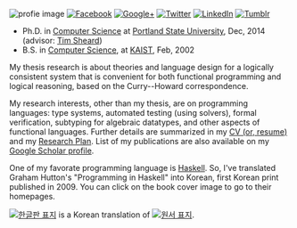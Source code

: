 ![profie image](http://kyagrd.github.io/images/kya_face.jpg)
[![Facebook](https://kyagrd.github.io/images/fb_icon32.png)](http://facebook.com/kyagrd)
[![Google+](https://kyagrd.github.io/images/gplus_icon32.png)](https://plus.google.com/+안기영)
[![Twitter](https://kyagrd.github.io/images/twitter_icon32.png)](https://twitter.com/kyagrd)
[![LinkedIn](https://kyagrd.github.io/images/linkedin_icon32.png)](https://linkedin.com/in/kyagrd)
[![Tumblr](https://kyagrd.github.io/images/tumblr_icon32.png)](http://kyagrd.tumblr.com/)
* Ph.D. in [Computer Science](http://cs.pdx.edu/)
  at [Portland State University](http://www.pdx.edu/), Dec, 2014
(advisor: [Tim Sheard](http://cs.pdx.edu/~sheard/))
* B.S. in [Computer Science](http://cs.kaist.ac.kr/),
  at [KAIST](http://www.kaist.ac.kr/), Feb, 2002

My thesis research is about theories and language design for
a logically consistent system that is convenient for both
functional programming and logical reasoning, based on the Curry--Howard correspondence.

My research interests, other than my thesis, are on programming languages:
type systems, automated testing (using solvers), formal verification, subtyping for algebraic datatypes,
and other aspects of functional languages.
Further details are summarized in
my [CV (or, resume)](https://www.dropbox.com/s/t5l62rtlmsac6q1/kyagrd_tumblr_cv.pdf) and
my [Research Plan](https://www.dropbox.com/s/bgg2rs9dw3x6eol/kyagrd_tumblr_resplan.pdf).
List of my publications are also available on
my [Google Scholar profile](http://scholar.google.com/citations?user=n-GwE98AAAAJ&view_op=list_works&sortby=pubdate).

One of my favorate programming language is [Haskell](http://haskell.org/).
So, I've translated Graham Hutton's "Programming in Haskell" into Korean,
first Korean print published in 2009.
You can click on the book cover image to go to their homepages.

<a title="Click to move to the Korean version hompage" href="https://kyagrd.github.io/haskell/">
<img alt="한글판 표지" src="http://kyagrd.github.io/haskell/images/pihko_front_small.jpg" /></a> is
a Korean translation of
<a title="Click to move to the orignal English version homepage" href="http://cs.nott.ac.uk/~gmh/book.html">
<img alt="원서 표지" src="http://kyagrd.github.io/haskell/images/pih_front_small.gif" /></a>.
